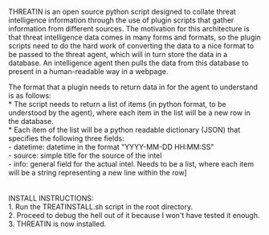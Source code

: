 THREATIN is an open source python script designed to collate threat intelligence information through the use of plugin scripts that gather information from different sources. The motivation for this architecture is that threat intelligence data comes in many forms and formats, so the plugin scripts need to do the hard work of converting the data to a nice format to be passed to the threat agent, which will in turn store the data in a database. An intelligence agent then pulls the data from this database to present in a human-readable way in a webpage.

The format that a plugin needs to return data in for the agent to understand is as follows:<br>
	* The script needs to return a list of items (in python format, to be understood by the agent), where each item in the list will be a new row in the database.<br>
	* Each item of the list will be a python readable dictionary (JSON) that specifies the following three fields:<br>
		- datetime: datetime in the format "YYYY-MM-DD HH:MM:SS" <br>
		- source: simple title for the source of the intel<br>
		- info: general field for the actual intel. Needs to be a list, where each item will be a string representing a new line within the row]<br>
<br>
<br>
INSTALL INSTRUCTIONS:<br>
	1. Run the TREATINSTALL.sh script in the root directory.<br>
	2. Proceed to debug the hell out of it because I won't have tested it enough.<br>
	3. THREATIN is now installed. <br>
